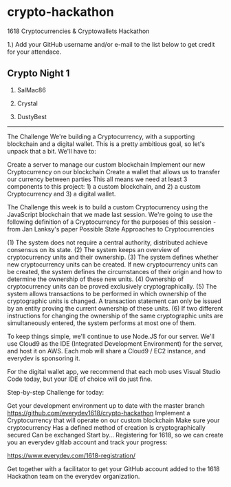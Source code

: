 
# crypto-hackathon
1618 Cryptocurrencies &amp; Cryptowallets Hackathon

1.) Add your GitHub username and/or e-mail to the list below to get credit for your attendace.


Crypto Night 1
------------------
1. SalMac86

2. Crystal

3. DustyBest

-----------
The Challenge
We're building a Cryptocurrency, with a supporting blockchain and a digital wallet. This is a pretty ambitious goal, so let's unpack that a bit. We'll have to:

Create a server to manage our custom blockchain
Implement our new Cryptocurrency on our blockchain
Create a wallet that allows us to transfer our currency between parties
This all means we need at least 3 components to this project: 1) a custom blockchain, and 2) a custom Cryptocurrency and 3) a digital wallet.

The Challenge this week is to build a custom Cryptocurrency using the JavaScript blockchain that we made last session.
We're going to use the following definition of a Cryptocurrency for the purposes of this session - from Jan Lanksy's paper Possible State Approaches to Cryptocurrencies

(1) The system does not require a central authority, distributed achieve consensus on its state.
(2) The system keeps an overview of cryptocurrency units and their ownership.
(3) The system defines whether new cryptocurrency units can be created. If new cryptocurrency units can be created, the system defines the circumstances of their origin and how to determine the ownership of these new units.
(4) Ownership of cryptocurrency units can be proved exclusively cryptographically.
(5) The system allows transactions to be performed in which ownership of the cryptographic units is changed. A transaction statement can only be issued by an entity proving the current ownership of these units.
(6) If two different instructions for changing the ownership of the same cryptographic units are simultaneously entered, the system performs at most one of them.


To keep things simple, we'll continue to use Node.JS for our server. We'll use Cloud9 as the IDE (Integrated Development Environment) for the server, and host it on AWS. Each mob will share a Cloud9 / EC2 instance, and everydev is sponsoring it. 

For the digital wallet app, we recommend that each mob uses Visual Studio Code today, but your IDE of choice will do just fine.

Step-by-step Challenge for today:

Get your development environment up to date with the master branch
https://github.com/everydev1618/crypto-hackathon
Implement a Cryptocurrency that will operate on our custom blockchain
Make sure your cryptocurrency
Has a defined method of creation
Is cryptographically secured
Can be exchanged
Start by...
Registering for 1618, so we can create you an everydev gitlab account and track your progress:

https://www.everydev.com/1618-registration/ 

Get together with a facilitator to get your GitHub account added to the 1618 Hackathon team on the everydev organization.
